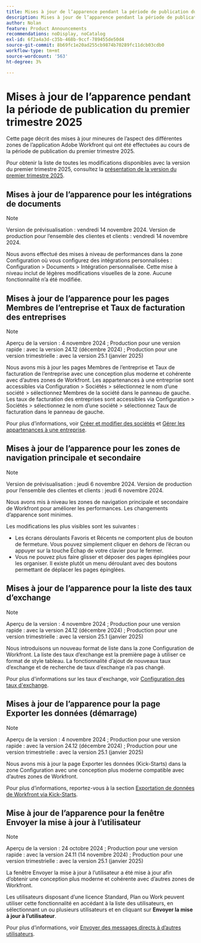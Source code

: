 ```yaml
---
title: Mises à jour de l’apparence pendant la période de publication du premier trimestre 2025
description: Mises à jour de l’apparence pendant la période de publication du premier trimestre 2025
author: Nolan
feature: Product Announcements
recommendations: noDisplay, noCatalog
exl-id: 6f2a4a3d-c35b-468b-9ccf-789455de50d4
source-git-commit: 8b69fc1e20ad255cb9874b70289fc11dcb03cdb0
workflow-type: tm+mt
source-wordcount: '563'
ht-degree: 3%

---
```


# Mises à jour de l’apparence pendant la période de publication du premier trimestre 2025

Cette page décrit des mises à jour mineures de l’aspect des différentes zones de l’application Adobe Workfront qui ont été effectuées au cours de la période de publication du premier trimestre 2025.

Pour obtenir la liste de toutes les modifications disponibles avec la version du premier trimestre 2025, consultez la [présentation de la version du premier trimestre 2025](/help/quicksilver/product-announcements/product-releases/25-q1-release-activity/25-q1-release-overview.md).

## Mises à jour de l’apparence pour les intégrations de documents

>[!NOTE]
>
>Version de prévisualisation : vendredi 14 novembre 2024. Version de production pour l’ensemble des clientes et clients : vendredi 14 novembre 2024.

Nous avons effectué des mises à niveau de performances dans la zone Configuration où vous configurez des intégrations personnalisées : Configuration > Documents > Intégration personnalisée. Cette mise à niveau inclut de légères modifications visuelles de la zone. Aucune fonctionnalité n’a été modifiée.

## Mises à jour de l’apparence pour les pages Membres de l’entreprise et Taux de facturation des entreprises

>[!NOTE]
>
>Aperçu de la version : 4 novembre 2024 ; Production pour une version rapide : avec la version 24.12 (décembre 2024) ; Production pour une version trimestrielle : avec la version 25.1 (janvier 2025)

Nous avons mis à jour les pages Membres de l’entreprise et Taux de facturation de l’entreprise avec une conception plus moderne et cohérente avec d’autres zones de Workfront. Les appartenances à une entreprise sont accessibles via Configuration > Sociétés > sélectionnez le nom d’une société > sélectionnez Membres de la société dans le panneau de gauche. Les taux de facturation des entreprises sont accessibles via Configuration > Sociétés > sélectionnez le nom d’une société > sélectionnez Taux de facturation dans le panneau de gauche.

Pour plus d’informations, voir [Créer et modifier des sociétés](/help/quicksilver/administration-and-setup/set-up-workfront/organizational-setup/create-and-edit-companies.md) et [Gérer les appartenances à une entreprise](/help/quicksilver/administration-and-setup/set-up-workfront/organizational-setup/manage-company-memberships.md).

## Mises à jour de l’apparence pour les zones de navigation principale et secondaire

>[!NOTE]
>
>Version de prévisualisation : jeudi 6 novembre 2024. Version de production pour l’ensemble des clientes et clients : jeudi 6 novembre 2024.

Nous avons mis à niveau les zones de navigation principale et secondaire de Workfront pour améliorer les performances. Les changements d’apparence sont minimes.

Les modifications les plus visibles sont les suivantes :

* Les écrans déroulants Favoris et Récents ne comportent plus de bouton de fermeture. Vous pouvez simplement cliquer en dehors de l’écran ou appuyer sur la touche Échap de votre clavier pour le fermer.
* Vous ne pouvez plus faire glisser et déposer des pages épinglées pour les organiser. Il existe plutôt un menu déroulant avec des boutons permettant de déplacer les pages épinglées.

## Mises à jour de l’apparence pour la liste des taux d’exchange

>[!NOTE]
>
>Aperçu de la version : 4 novembre 2024 ; Production pour une version rapide : avec la version 24.12 (décembre 2024) ; Production pour une version trimestrielle : avec la version 25.1 (janvier 2025)

Nous introduisons un nouveau format de liste dans la zone Configuration de Workfront. La liste des taux d’exchange est la première page à utiliser ce format de style tableau. La fonctionnalité d’ajout de nouveaux taux d’exchange et de recherche de taux d’exchange n’a pas changé.

Pour plus d&#39;informations sur les taux d&#39;exchange, voir [Configuration des taux d&#39;exchange](/help/quicksilver/administration-and-setup/manage-workfront/exchange-rates/set-up-exchange-rates.md).

## Mises à jour de l’apparence pour la page Exporter les données (démarrage)

>[!NOTE]
>
>Aperçu de la version : 4 novembre 2024 ; Production pour une version rapide : avec la version 24.12 (décembre 2024) ; Production pour une version trimestrielle : avec la version 25.1 (janvier 2025)

Nous avons mis à jour la page Exporter les données (Kick-Starts) dans la zone Configuration avec une conception plus moderne compatible avec d’autres zones de Workfront.

Pour plus d’informations, reportez-vous à la section [Exportation de données de Workfront via Kick-Starts](/help/quicksilver/administration-and-setup/manage-workfront/using-kick-starts/export-data-from-wf-via-kick-starts.md).

## Mise à jour de l’apparence pour la fenêtre Envoyer la mise à jour à l’utilisateur

>[!NOTE]
>
>Aperçu de la version : 24 octobre 2024 ; Production pour une version rapide : avec la version 24.11 (14 novembre 2024) ; Production pour une version trimestrielle : avec la version 25.1 (janvier 2025)

La fenêtre Envoyer la mise à jour à l’utilisateur a été mise à jour afin d’obtenir une conception plus moderne et cohérente avec d’autres zones de Workfront.

Les utilisateurs disposant d’une licence Standard, Plan ou Work peuvent utiliser cette fonctionnalité en accédant à la liste des utilisateurs, en sélectionnant un ou plusieurs utilisateurs et en cliquant sur **Envoyer la mise à jour à l’utilisateur**.

Pour plus d’informations, voir [Envoyer des messages directs à d’autres utilisateurs](/help/quicksilver/people-teams-and-groups/work-directly-with-others/send-direct-messages-to-other-users.md).
